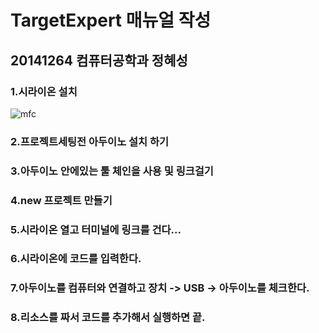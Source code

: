# TargetExpert 매뉴얼 작성
## 20141264 컴퓨터공학과 정혜성


### 1.시라이온 설치
![mfc](https://user-images.githubusercontent.com/54826844/68265059-50d95d80-008e-11ea-90e0-418b0f9b0b38.PNG)
### 2.프로젝트세팅전 아두이노 설치 하기
### 3.아두이노 안에있는 툴 체인을 사용 및 링크걸기
### 4.new 프로젝트 만들기
### 5.시라이온 열고 터미널에 링크를 건다...
### 6.시라이온에 코드를 입력한다.
### 7.아두이노를 컴퓨터와 연결하고 장치 -> USB -> 아두이노를 체크한다.
### 8.리소스를 짜서 코드를 추가해서 실행하면 끝.


